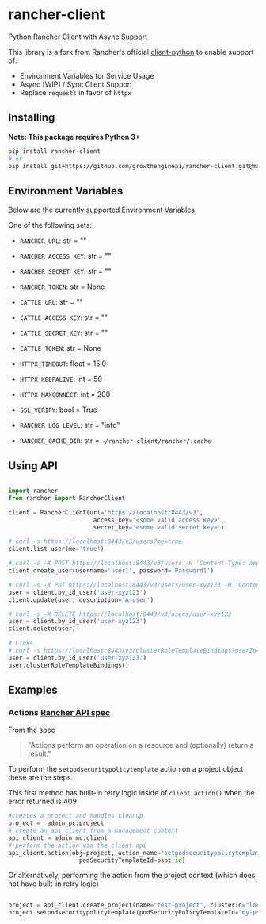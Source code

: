 # rancher-client
 Python Rancher Client with Async Support

This library is a fork from Rancher's official [client-python](https://github.com/rancher/client-python) to enable support of:
- Environment Variables for Service Usage
- Async [WIP] / Sync Client Support
- Replace `requests` in favor of `httpx`


## Installing

**Note: This package requires Python 3+**

```bash
pip install rancher-client
# or 
pip install git+https://github.com/growthengineai/rancher-client.git@main
```

## Environment Variables

Below are the currently supported Environment Variables

One of the following sets:

- `RANCHER_URL`: str = ""
- `RANCHER_ACCESS_KEY`: str = ""
- `RANCHER_SECRET_KEY`: str = ""
- `RANCHER_TOKEN`: str = None

- `CATTLE_URL`: str = ""
- `CATTLE_ACCESS_KEY`: str = ""
- `CATTLE_SECRET_KEY`: str = ""
- `CATTLE_TOKEN`: str = None

- `HTTPX_TIMEOUT`: float = 15.0
- `HTTPX_KEEPALIVE`: int = 50
- `HTTPX_MAXCONNECT`: int = 200

- `SSL_VERIFY`: bool = True
- `RANCHER_LOG_LEVEL`: str = "info"
- `RANCHER_CACHE_DIR`: str = `~/rancher-client/rancher/.cache`


## Using API

```python

import rancher
from rancher import RancherClient

client = RancherClient(url='https://localhost:8443/v3',
                        access_key='<some valid access key>',
                        secret_key='<some valid secret key>')

# curl -s https://localhost:8443/v3/users?me=true
client.list_user(me='true')

# curl -s -X POST https://localhost:8443/v3/users -H 'Content-Type: application/json' -d '{ "username" : "user1", "password": "Password1" }'
client.create_user(username='user1', password='Password1')

# curl -s -X PUT https://localhost:8443/v3/users/user-xyz123 -H 'Content-Type: application/json' -d '{ "description" : "A user" }'
user = client.by_id_user('user-xyz123')
client.update(user, description='A user')

# curl -s -X DELETE https://localhost:8443/v3/users/user-xyz123
user = client.by_id_user('user-xyz123')
client.delete(user)

# Links
# curl -s https://localhost:8443/v3/clusterRoleTemplateBindings?userId=user-xyz123
user = client.by_id_user('user-xyz123')
user.clusterRoleTemplateBindings()
```

## Examples

### Actions [Rancher API spec](https://github.com/rancher/api-spec/blob/master/specification.md#actions)
From the spec 
> "Actions perform an operation on a resource and (optionally) return a result."

To perform the `setpodsecuritypolicytemplate` action on a project object these are the steps.

This first method has built-in retry logic inside of `client.action()` when the error returned is 409
```python
#creates a project and handles cleanup
project =  admin_pc.project 
# create an api_client from a management context
api_client = admin_mc.client
# perform the action via the client api
api_client.action(obj=project, action_name="setpodsecuritypolicytemplate",
                    podSecurityTemplateId=pspt.id)
```
Or alternatively, performing the action from the project context (which does not have built-in retry logic)
```python

project = api_client.create_project(name="test-project", clusterId="local")
project.setpodsecuritypolicytemplate(podSecurityPolicyTemplateId="my-pspt")

```